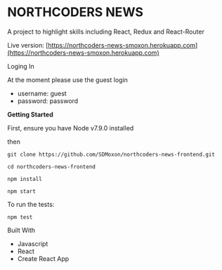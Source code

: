 # NORTHCODERS NEWS 
A project to highlight skills including React, Redux and React-Router 

Live version: [https://northcoders-news-smoxon.herokuapp.com](https://northcoders-news-smoxon.herokuapp.com) 

Loging In 

At the moment please use the guest login 

- username: guest
- password: password

**Getting Started**

First, ensure you have Node v7.9.0 installed

then

    git clone https://github.com/SDMoxon/northcoders-news-frontend.git

    cd northcoders-news-frontend

    npm install

    npm start

To run the tests:

    npm test

Built With

- Javascript
- React
- Create React App

